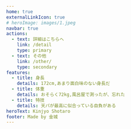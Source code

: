 ```yaml
---
home: true
externalLinkIcon: true
# heroImage: images/1.jpeg
navbar: true
actions:
  - text: 詳細はこちらへ
    link: /detail
    type: primary
  - text: その他
    link: /other/
    type: secondary
features:
  - title: 身長
    details: 172cm,あまり面白味のない身長だ
  - title: 体重
    details: おそらく72kg,風呂屋で測ったが、忘れた
  - title: 特技
    details: 天パが最高に似合っている自負がある
heroText: Kinjyo Shotaro
footer: Made by 金城
---
```



<!-- [Guide](./guide/using-vue.md)  
[外部へ飛ぶ](https://github.com/vuepress/vuepress-next)  
VuePress 2 is out :tada: !


```ts{1,6-8}
import { defaultTheme, defineUserConfig } from 'vuepress'

export default defineUserConfig({
  title: 'Hello, VuePress',

  theme: defaultTheme({
    logo: 'https://vuejs.org/images/logo.png',
  }),
})
``` -->
